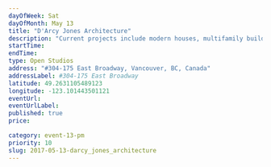 ```yaml
---
dayOfWeek: Sat
dayOfMonth: May 13
title: "D'Arcy Jones Architecture"
description: "Current projects include modern houses, multifamily buildings, art galleries, small and large renovations, and interiors. Project models and the working studio will be on display."
startTime: 
endTime: 
type: Open Studios
address: "#304-175 East Broadway, Vancouver, BC, Canada"
addressLabel: #304-175 East Broadway
latitude: 49.2631105489123
longitude: -123.101443501121
eventUrl: 
eventUrlLabel: 
published: true
price: 

category: event-13-pm
priority: 10
slug: 2017-05-13-darcy_jones_architecture
---
```

